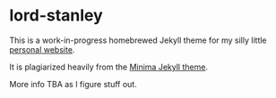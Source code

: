# lord-stanley

This is a work-in-progress homebrewed Jekyll theme for my silly little [personal website](http://jeffreypratt.org).

It is plagiarized heavily from the [Minima Jekyll theme](https://github.com/jekyll/minima/tree/master).

More info TBA as I figure stuff out.

